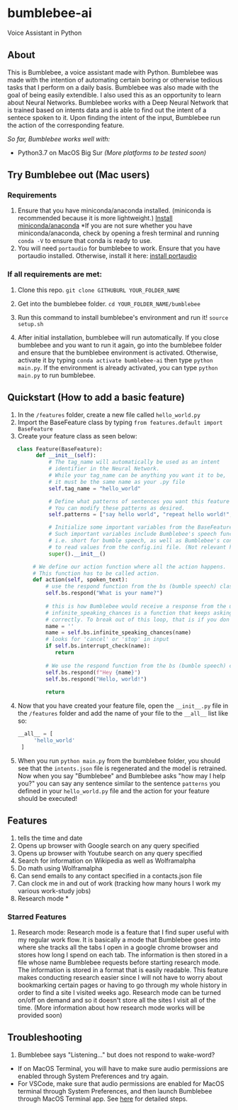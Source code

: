 # bumblebee-ai
Voice Assistant in Python

## About
This is Bumblebee, a voice assistant made with Python. Bumblebee was made with the intention of automating certain boring or otherwise tedious tasks that I perform on a daily basis. Bumblebee was also made with the goal of being easily extendible. I also used this as an opportunity to learn about Neural Networks. Bumblebee works with a Deep Neural Network that is trained based on intents data and is able to find out the intent of a sentece spoken to it. Upon finding the intent of the input, Bumblebee run the action of the corresponding feature.

*So far, Bumblebee works well with:*
   - Python3.7 on MacOS Big Sur
   *(More platforms to be tested soon)*

## Try Bumblebee out (Mac users)
### Requirements
1) Ensure that you have miniconda/anaconda installed. (miniconda is recommended because it is more lightweight.) [Install miniconda/anaconda](https://docs.conda.io/projects/continuumio-conda/en/latest/user-guide/install/macos.html)
 *If you are not sure whether you have miniconda/anaconda, check by opening a fresh terminal and running ```conda -V``` to ensure that conda is ready to use.
2) You will need ```portaudio``` for bumblebee to work. Ensure that you have portaudio installed. Otherwise, install it here: [install portaudio](https://formulae.brew.sh/formula/portaudio)

### If all requirements are met:
1) Clone this repo. ```git clone GITHUBURL YOUR_FOLDER_NAME```
2) Get into the bumblebee folder. ```cd YOUR_FOLDER_NAME/bumblebee```
3) Run this command to install bumblebee's environment and run it!
   ```source setup.sh```

4) After initial installation, bumblebee will run automatically. If you close bumblebee and you want to run it again, go into the bumblebee folder and ensure that the bumblebee environment is activated. Otherwise, activate it by typing ```conda activate bumblebee-ai``` then type ```python main.py```. If the environment is already activated, you can type ```python main.py``` to run bumblebee.



## Quickstart (How to add a basic feature)
1) In the `/features` folder, create a new file called `hello_world.py`
2) Import the BaseFeature class by typing `from features.default import BaseFeature`
3) Create your feature class as seen below:

```python
   class Feature(BaseFeature):
         def __init__(self):
             # The tag_name will automatically be used as an intent
             # identifier in the Neural Network.
             # While your tag_name can be anything you want it to be,
             # it must be the same name as your .py file             
             self.tag_name = "hello_world"

             # Define what patterns of sentences you want this feature to correspond with.
             # You can modify these patterns as desired.
             self.patterns = ["say hello world", "repeat hello world!", "my first contribution to Bumblebee!"]

             # Initialize some important variables from the BaseFeature class in default.py
             # Such important variables include Bumblebee's speech function (which we call bs)
             # i.e. short for bumble speech, as well as Bumblebee's config variable which we use
             # to read values from the config.ini file. (Not relevant here)
             super().__init__()

        # We define our action function where all the action happens.
        # This function has to be called action.
        def action(self, spoken_text):
            # use the respond function from the bs (bumble speech) class to let Bumblebee ask for your name.
            self.bs.respond("What is your name?")
            
            # this is how Bumblebee would receive a response from the user
            # infinite_speaking_chances is a function that keeps asking for input if your speech is not recognized
            # correctly. To break out of this loop, that is if you don't want to proceed, just say 'cancel' or 'stop'.
            name = ''
            name = self.bs.infinite_speaking_chances(name)
            # looks for 'cancel' or 'stop' in input
            if self.bs.interrupt_check(name):
               return
               
            # We use the respond function from the bs (bumble speech) class to let Bumblebee say "Hello, world".
            self.bs.respond(f"Hey {name}")
            self.bs.respond("Hello, world!")
            
            return
```
    
4) Now that you have created your feature file, open the `__init__.py` file in the `/features` folder and add the name of your file to the `__all__` list like so:
   ```python
   __all__ = [
        'hello_world'
    ]
   ```
5) When you run `python main.py` from the bumblebee folder, you should see that the `intents.json` file is regenerated and the model is retrained. Now when you say "Bumblebee" and Bumblebee asks "how may I help you?" you can say any sentence similar to the sentence `patterns` you defined in your `hello_world.py` file and the action for your feature should be executed!
                                                                
## Features
1) tells the time and date
2) Opens up browser with Google search on any query specified
3) Opens up browser with Youtube search on any query specified
4) Search for information on Wikipedia as well as Wolframalpha
5) Do math using Wolframalpha
6) Can send emails to any contact specified in a contacts.json file
7) Can clock me in and out of work (tracking how many hours I work my various work-study jobs)
8) Research mode *

### Starred Features
1) Research mode: Research mode is a feature that I find super useful with my regular work flow. It is basically a mode that Bumblebee goes into where she tracks all the tabs I open in a google chrome 
browser and stores how long I spend on each tab. The information is then stored in a file whose name Bumblebee requests before starting research mode. The information is stored in a format that is easily
readable. This feature makes conducting research easier since I will not have to worry about bookmarking certain pages or having to go through my whole history in order to find a site I visited weeks ago.
Research mode can be turned on/off on demand and so it doesn't store all the sites I visit all of the time.
(More information about how research mode works will be provided soon)



## Troubleshooting
1. Bumblebee says "Listening..." but does not respond to wake-word? 
  - If on MacOS Terminal, you will have to make sure audio permissions are enabled through System Preferences and try again.
  - For VSCode, make sure that audio permissions are enabled for MacOS terminal through System Preferences, and then launch Bumblebee through MacOS Terminal app. See [here](https://github.com/microsoft/vscode/issues/95062#issuecomment-625553211) for detailed steps.
